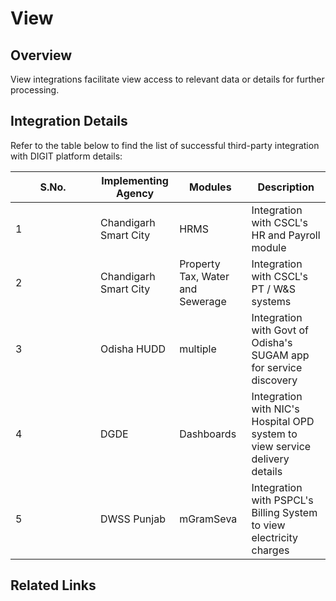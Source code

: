 # View

## Overview

View integrations facilitate view access to relevant data or details for further processing.&#x20;

## Integration Details

Refer to the table below to find the list of successful third-party integration with DIGIT platform details:

<table><thead><tr><th width="120">S.No.</th><th>Implementing Agency</th><th>Modules</th><th>Description</th></tr></thead><tbody><tr><td>1</td><td>Chandigarh Smart City</td><td>HRMS</td><td>Integration with CSCL's HR and Payroll module</td></tr><tr><td>2</td><td>Chandigarh Smart City</td><td>Property Tax, Water and Sewerage</td><td>Integration with CSCL's PT / W&#x26;S systems</td></tr><tr><td>3</td><td>Odisha HUDD</td><td>multiple</td><td>Integration with Govt of Odisha's SUGAM app for service discovery</td></tr><tr><td>4</td><td>DGDE</td><td>Dashboards</td><td>Integration with NIC's Hospital OPD system to view service delivery details</td></tr><tr><td>5</td><td>DWSS Punjab</td><td>mGramSeva</td><td>Integration with PSPCL's Billing System to view electricity charges</td></tr></tbody></table>

## Related Links

